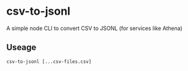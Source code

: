 # csv-to-jsonl
A simple node CLI to convert CSV to JSONL (for services like Athena)

## Useage
```
csv-to-jsonl [...csv-files.csv]
```
